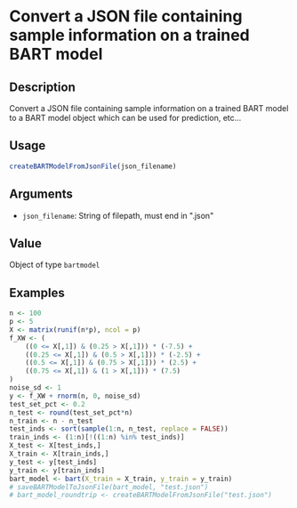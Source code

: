 # Convert a JSON file containing sample information on a trained BART model

## Description

Convert a JSON file containing sample information on a trained BART model
to a BART model object which can be used for prediction, etc...

## Usage

```r
createBARTModelFromJsonFile(json_filename)
```

## Arguments

* `json_filename`: String of filepath, must end in ".json"

## Value

Object of type `bartmodel`

## Examples

```r
n <- 100
p <- 5
X <- matrix(runif(n*p), ncol = p)
f_XW <- (
    ((0 <= X[,1]) & (0.25 > X[,1])) * (-7.5) + 
    ((0.25 <= X[,1]) & (0.5 > X[,1])) * (-2.5) + 
    ((0.5 <= X[,1]) & (0.75 > X[,1])) * (2.5) + 
    ((0.75 <= X[,1]) & (1 > X[,1])) * (7.5)
)
noise_sd <- 1
y <- f_XW + rnorm(n, 0, noise_sd)
test_set_pct <- 0.2
n_test <- round(test_set_pct*n)
n_train <- n - n_test
test_inds <- sort(sample(1:n, n_test, replace = FALSE))
train_inds <- (1:n)[!((1:n) %in% test_inds)]
X_test <- X[test_inds,]
X_train <- X[train_inds,]
y_test <- y[test_inds]
y_train <- y[train_inds]
bart_model <- bart(X_train = X_train, y_train = y_train)
# saveBARTModelToJsonFile(bart_model, "test.json")
# bart_model_roundtrip <- createBARTModelFromJsonFile("test.json")
```

